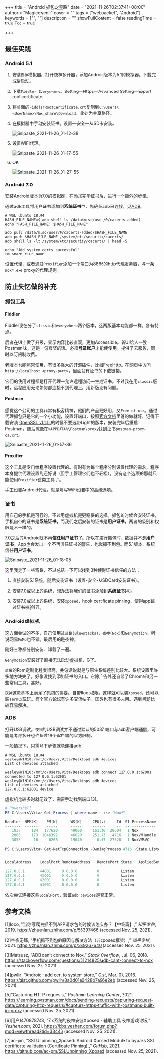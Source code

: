 +++
title = "Android 抓包之歪路"
date = "2021-11-26T02:37:41+08:00"
author = "Magicewenli"
cover = ""
tags = ["webpacket", "Android"]
keywords = ["", ""]
description = ""
showFullContent = false
readingTime = true
Toc = true

+++



## 最佳实践

### Android 5.1

1. 安装`夜神`模拟器，打开夜神多开器，添加Android版本为5.1的模拟器。下载完成后启动。
2. 下载`Fiddler Everywhere`。Setting—Https—Advanced Setting—Export root certificate.
3. 将桌面的`FiddlerRootCertificate.crt`复制到`C:\Users\<UserName>\Nox_share\Download`，此处为共享路径。
4. 在模拟器中手动安装证书。设置—安全—从SD卡安装。

   ![Snipaste_2021-11-26_01-12-38](/img/Snipaste_2021-11-26_01-12-38.png)

5. 设置WiFi代理。

   ![Snipaste_2021-11-26_01-17-55](/img/Snipaste_2021-11-26_01-17-55.png)

6. OK

   ![Snipaste_2021-11-26_01-27-55](/img/Snipaste_2021-11-26_01-27-55.png)

### Android 7.0

安装Android版本为7.0的模拟器，在添加完毕证书后，进行一个额外的步骤。

通过adb工具将用户证书添加到**系统证书**中，先确保adb已连接，见[ADB](#adb)。

```shell
# WSL ubuntu 18.04
HASH_FILE_NAME=$(adb shell ls /data/misc/user/0/cacerts-added)
echo "HASH_FILE_NAME: $HASH_FILE_NAME"

adb pull /data/misc/user/0/cacerts-added/$HASH_FILE_NAME
adb push $HASH_FILE_NAME /system/etc/security/cacerts/
adb shell ls -lt /system/etc/security/cacerts/ | head -5

echo "Add system certs successful"
rm $HASH_FILE_NAME
```

设置代理，或者通过`Proxifier`添加一个端口为8866的http代理服务器，与一条`nox*.exe` proxy的代理规则。

## 防止失忆做的补充

### 抓包工具

#### Fiddler

Fiddler现在分了`classic`和`everywhere`两个版本，这两版基本功能都一样，各有特点。

后者在UI上做了升级，显示内容比较直观，更加Accessible。新UI给人一股Postman味，这是一句夸奖的话。必须**登录账户**才能使使用，提供了云服务，同时以订阅制收费。

老版本也能照常使用，有很多强大的开源插件，比如[FreeHttp](https://github.com/lulianqi/FreeHttp)。在网页中访问`http://localhost:<proxy-port>`，里面就有证书的下载链接。

它们的使用过程都是打开代理—允许远程访问—生成证书。不过我在用`classic`版时，远程应用无论如何都连接不到代理上，用新版没有问题。

#### Postman

感觉这个公司的工具非常有极客精神，他们的产品既好用，又`Free of use`。通过代理抓包只是它的一个小功能，设置好端口，按照[官方文档](https://learning.postman.com/docs/sending-requests/capturing-request-data/capturing-http-requests/#capture-https-traffic-with-postmans-built-in-proxy)里说的做就好。记得下载安装 [OpenSSL v1.1.1L](https://slproweb.com/products/Win32OpenSSL.html)的时候不要选带Light的版本，安装完毕后重启Postman，随后就能在`%APPDATA%\Postman\proxy`找到证书`postman-proxy-ca.crt`。

![Snipaste_2021-11-26_01-57-36](/img/Snipaste_2021-11-26_01-57-36.png)

#### Proxifier

这个工具是专门给程序设置代理的。有时有为每个程序分别设置代理的需求，程序本身提供代理设置的还好说（但手工管理它们也不轻松），没有这个选项的那就只能使用`Proxifier`这类工具了。

手工设置Android代理，就是填写WiFi设置中的高级选项。

### 证书

用自己的手机是可行的，不过用虚拟机是更稳妥的选择。抓包的时候会安装证书，手机自带的证书是**系统证书**，而我们之后安装的证书是**用户证书**，两者的级别和权限是不一样的。

7.0之后的Android就不再**信任用户证书**了。所以在进行抓包时，数据并不走**用户证书**，App也会发出一个不再信任证书的警告，也就抓不到包。而5.1版本，系统信任**用户证书**。

![Snipaste_2021-11-26_01-18-05](/img/Snipaste_2021-11-26_01-18-05.png)

这里我走了一些弯路，不过总结一下可以找到3种使得证书信任的方法：

1. 直接安装5.1系统，随后安装证书（设置-安全-从SDCard安装证书）。

2. 安装7.0或以上的系统，想办法将我们的证书添加到**系统证书**[4]。

3. 安装7.0或以上的系统，安装`xposed`，hook certificate pinning，使得app跳过证书校验[7]。

### Android虚拟机

这方面尝试的不多，自己仅用过`蓝叠(Bluestacks)`，`夜神(Nox)`和`Genymotion`。听说网易`MoMo`也不错，最后用的是夜神。

刚好三种都分别安装、卸载了一遍。

`Genymotion`安装好了直接无法启动虚拟机，G了。

`蓝叠`的Rom定制化程度很高，换句话说就是与原生系统差别比较大。系统设置里许多地方缺失了，好像没找到添加证书的入口。它除广告外还自带了Chrome和另一些常用工具，甚好。

`夜神`这款基本上满足了抓包的需要。自带Root权限，这样就可以装`Xposed`，还可以装`Termux`玩玩。有个官方论坛有许多交流帖子，国外也有很多人用。遇到问题比较容易解决。

### ADB

打开USB调试。`夜神`的USB调试并不通过默认的5037 端口与adb客户端通信，可能是考虑多开也许超过16个客户端的官方限制。

一般情况下，只需以下步骤就能连接adb

```shell
# WSL ubuntu 18.04
wesley@WIN10:/mnt/c/Users/Vita/Desktop$ adb devices
List of devices attached

wesley@WIN10:/mnt/c/Users/Vita/Desktop$ adb connect 127.0.0.1:62001
connected to 127.0.0.1:62001
wesley@WIN10:/mnt/c/Users/Vita/Desktop$ adb devices
List of devices attached
127.0.0.1:62001 device
```

虚拟机比较多时就无效了，需要手动找到端口[3]。

```powershell
# Powershell
PS C:\Users\Vita> Get-Process | where name -like "Nox*"

Handles  NPM(K)    PM(K)      WS(K)     CPU(s)     Id  SI ProcessName
-------  ------    -----      -----     ------     --  -- -----------
   1037     184   177620      49000     161.20  28604   1 Nox
   2006     173  1046392      46020     251.53   4716   1 NoxVMHandle
   3058      16     6268      19040       0.67  27528   1 NoxVMSVC
   
PS C:\Users\Vita> Get-NetTcpConnection -OwningProcess 4716 -State Listen


LocalAddress    LocalPort RemoteAddress   RemotePort State   AppliedSetting
------------    --------- -------------   ---------- -----   --------------
127.0.0.1       64001     0.0.0.0         0          Listen
127.0.0.1       63001     0.0.0.0         0          Listen
127.0.0.1       62001     0.0.0.0         0          Listen
127.0.0.1       61001     0.0.0.0         0          Listen
```

依次尝试连接这些`LocalPort`，验证`adb devices`是否正常。

## 参考文档

[1]loco, “当你写爬虫抓不到APP请求包的时候该怎么办？【中级篇】,” *知乎专栏*, 2019. <https://zhuanlan.zhihu.com/p/56397466> (accessed Nov. 25, 2021).

[2]空夜无殇, “手机抓不到包的原因与解决方法（非xposed框架）,” *知乎专栏*, 2021. <https://zhuanlan.zhihu.com/p/349267640> (accessed Nov. 25, 2021).

[3]Mateusz, “ADB can’t connect to Nox,” *Stack Overflow*, Jul. 06, 2018. <https://stackoverflow.com/questions/51214825/adb-cant-connect-to-nox> (accessed Nov. 25, 2021).

[4]pwlin, “Android : add cert to system store,” *Gist*, Mar. 07, 2016. <https://gist.github.com/pwlin/8a0d01e6428b7a96e2eb> (accessed Nov. 25, 2021).

[5]“Capturing HTTP requests,” *Postman Learning Center*, 2021. <https://learning.postman.com/docs/sending-requests/capturing-request-data/capturing-http-requests/#capture-https-traffic-with-postmans-built-in-proxy> (accessed Nov. 25, 2021).

[6]用户1470878743, “7.x系统的夜神安装Xposed - 辅助工具 夜神游戏论坛,” *Yeshen.com*, 2021. <https://bbs.yeshen.com/forum.php?mod=viewthread&tid=33446> (accessed Nov. 25, 2021).

[7]ac-pm, “SSLUnpinning_Xposed: Android Xposed Module to bypass SSL certificate validation (Certificate Pinning).,” *GitHub*, 2021. <https://github.com/ac-pm/SSLUnpinning_Xposed> (accessed Nov. 25, 2021).
